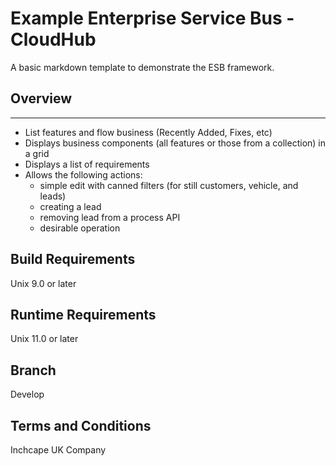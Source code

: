 # Example Enterprise Service Bus - CloudHub 
  
A basic markdown template to demonstrate the ESB framework. 
  
## Overview 
---  
- List features and flow business (Recently Added, Fixes, etc) 
- Displays business components (all features or those from a collection) in a grid 
- Displays a list of requirements 
- Allows the following actions: 
    * simple edit with canned filters (for still customers, vehicle, and leads) 
    * creating a lead  
    * removing lead from a process API 
    * desirable operation 
  
## Build Requirements 
  
Unix 9.0 or later 
  
## Runtime Requirements 
  
Unix 11.0 or later 

## Branch 

Develop

## Terms and Conditions 

Inchcape UK Company 